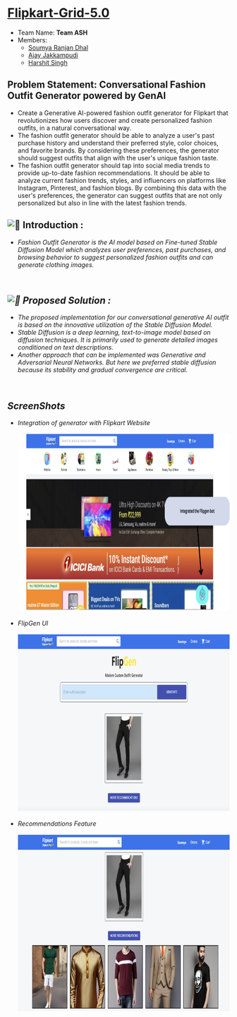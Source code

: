 # [Flipkart-Grid-5.0](https://unstop.com/hackathons/flipkart-grid-50-software-development-track-flipkart-grid-50-flipkart-686157)

- Team Name: **Team ASH**
- Members:
  - [Soumya Ranjan Dhal](https://github.com/srdhal)
  - [Ajay Jakkampudi](https://github.com/ajayjakkampudi)
  - [Harshit Singh](https://github.com/harshiitsingh)

## Problem Statement: Conversational Fashion Outfit Generator powered by GenAI
  - Create a Generative AI-powered fashion outfit generator for Flipkart that revolutionizes how users discover and create personalized fashion outfits, in a natural conversational way.
  - The fashion outfit generator should be able to analyze a user's past purchase history and understand their preferred style, color choices, and favorite brands. By considering these preferences, the generator should suggest outfits that align with the user's unique fashion taste.
  - The fashion outfit generator should tap into social media trends to provide up-to-date fashion recommendations. It should be able to analyze current fashion trends, styles, and influencers on platforms like Instagram, Pinterest, and fashion blogs. By combining this data with the user's preferences, the generator can suggest outfits that are not only personalized but also in line with the latest fashion trends.


<h2><picture>
  <source srcset="https://fonts.gstatic.com/s/e/notoemoji/latest/1f331/512.webp" type="image/webp">
  <img src="https://fonts.gstatic.com/s/e/notoemoji/latest/1f331/512.gif" alt="🌱" width="32" height="32">
</picture> Introduction :</h2><i>
<ul>
  <li>
    Fashion Outfit Generator is the AI model based on Fine-tuned Stable Diffusion Model which analyzes user preferences, past purchases, and browsing behavior to suggest personalized fashion outfits and can generate clothing images.
  </li>
</ul>
<br>

<div>
 <h2><picture>
  <source srcset="https://fonts.gstatic.com/s/e/notoemoji/latest/1f31f/512.webp" type="image/webp">
  <img src="https://fonts.gstatic.com/s/e/notoemoji/latest/1f31f/512.gif" alt="🌟" width="32" height="32">
</picture> Proposed Solution :</h2></div>
<ul>
  <li> The proposed implementation for our conversational generative AI outfit is based on the innovative utilization of the Stable Diffusion Model. </li>
  <li>Stable Diffusion is a deep learning, text-to-image model based on diffusion techniques. It is primarily used to generate detailed images conditioned on text     descriptions.</li>
  <li>Another approach that can be implemented was Generative and Adversarial Neural Networks.
    But here we preferred stable diffusion because its stability and gradual convergence are critical. </li>
</ul>
<br>

<h2>ScreenShots</h2>
<ul>
   <li>
       Integration of generator with Flipkart Website
       <br/>
       <br/>
       <img src="./ScreenShots/Integrated the Flipgen bot.png" alt="🌟" width="800" height="400">
   </li>
   <br/>
   <li>
       FlipGen UI
       <br/>
       <br/>
       <img src="./ScreenShots/flipgen.PNG" alt="🌟" width="800" height="400">
   </li>
   <br/>
   <li>
       Recommendations Feature
       <br/>
       <br/>
       <img src="./ScreenShots/recommendation.PNG" alt="🌟" width="800" height="400">
   </li>
</ul>

